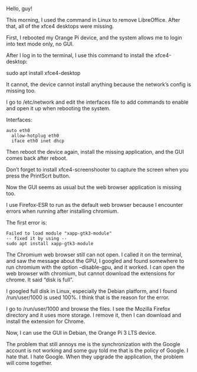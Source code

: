 Hello, guy!

This morning, I used the command in Linux to remove LibreOffice. After that, all of the xfce4 desktops were missing.

First, I rebooted my Orange Pi device, and the system allows me to login into text mode only, no GUI.

After I log in to the terminal, I use this command to install the xfce4-desktop:

sudo apt install xfce4-desktop

It cannot, the device cannot install anything because the network’s config is missing too.

I go to /etc/network and edit the interfaces file to add commands to enable and open it up when rebooting the system.

Interfaces:

```
auto eth0
  allow-hotplug eth0
  iface eth0 inet dhcp
```

Then reboot the device again, install the missing application, and the GUI comes back after reboot.

Don’t forget to install xfce4-screenshooter to capture the screen when you press the PrintScrt button.

Now the GUI seems as usual but the web browser application is missing too.

I use Firefox-ESR to run as the default web browser because I encounter errors when running after installing chromium.

The first error is:


```
Failed to load module "xapp-gtk3-module"
-- fixed it by using --
sudo apt install xapp-gtk3-module
```

The Chromium web browser still can not open. I called it on the terminal, and saw the message about the GPU, I googled and found somewhere to run chromium with the option –disable-gpu, and it worked. I can open the web browser with chromium, but cannot download the extensions for chrome. It said “disk is full”.

I googled full disk in Linux, especially the Debian platform, and I found /run/user/1000 is used 100%. I think that is the reason for the error.

I go to /run/user/1000 and browse the files. I see the Mozilla Firefox directory and it uses more storage. I remove it, then I can download and install the extension for Chrome.

Now, I can use the GUI in Debian, the Orange Pi 3 LTS device.

The problem that still annoys me is the synchronization with the Google account is not working and some guy told me that is the policy of Google. I hate that. I hate Google. When they upgrade the application, the problem will come together.
